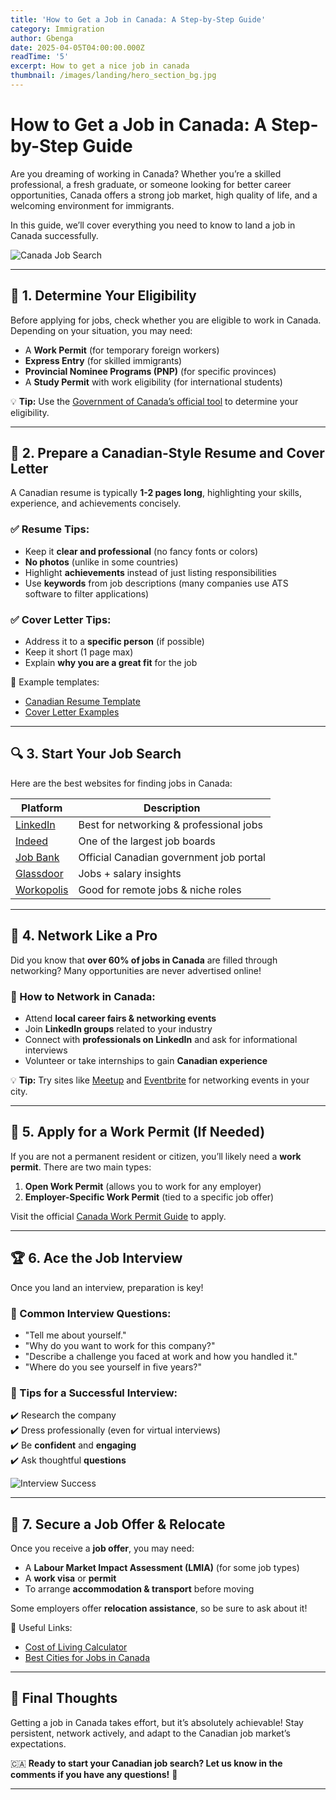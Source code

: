 ```yaml
---
title: 'How to Get a Job in Canada: A Step-by-Step Guide'
category: Immigration
author: Gbenga
date: 2025-04-05T04:00:00.000Z
readTime: '5'
excerpt: How to get a nice job in canada
thumbnail: /images/landing/hero_section_bg.jpg
---
```


# How to Get a Job in Canada: A Step-by-Step Guide

Are you dreaming of working in Canada? Whether you’re a skilled professional, a fresh graduate, or someone looking for better career opportunities, Canada offers a strong job market, high quality of life, and a welcoming environment for immigrants.

In this guide, we’ll cover everything you need to know to land a job in Canada successfully.

![Canada Job Search](https://images.unsplash.com/photo-1593642532400-2682810df593)

***

## 🎯 1. Determine Your Eligibility

Before applying for jobs, check whether you are eligible to work in Canada. Depending on your situation, you may need:

* A **Work Permit** (for temporary foreign workers)
* **Express Entry** (for skilled immigrants)
* **Provincial Nominee Programs (PNP)** (for specific provinces)
* A **Study Permit** with work eligibility (for international students)

💡 **Tip:** Use the [Government of Canada’s official tool](https://www.canada.ca/en/immigration-refugees-citizenship/services/work-canada.html) to determine your eligibility.

***

## 📄 2. Prepare a Canadian-Style Resume and Cover Letter

A Canadian resume is typically **1-2 pages long**, highlighting your skills, experience, and achievements concisely.

### ✅ Resume Tips:

* Keep it **clear and professional** (no fancy fonts or colors)
* **No photos** (unlike in some countries)
* Highlight **achievements** instead of just listing responsibilities
* Use **keywords** from job descriptions (many companies use ATS software to filter applications)

### ✅ Cover Letter Tips:

* Address it to a **specific person** (if possible)
* Keep it short (1 page max)
* Explain **why you are a great fit** for the job

📌 Example templates:

* [Canadian Resume Template](https://www.canva.com/resumes/templates/)
* [Cover Letter Examples](https://www.indeed.com/career-advice/cover-letter-samples)

***

## 🔍 3. Start Your Job Search

Here are the best websites for finding jobs in Canada:

| Platform                                   | Description                             |
| ------------------------------------------ | --------------------------------------- |
| [LinkedIn](https://www.linkedin.com)       | Best for networking & professional jobs |
| [Indeed](https://www.indeed.ca)            | One of the largest job boards           |
| [Job Bank](https://www.jobbank.gc.ca/home) | Official Canadian government job portal |
| [Glassdoor](https://www.glassdoor.ca)      | Jobs + salary insights                  |
| [Workopolis](https://www.workopolis.com)   | Good for remote jobs & niche roles      |

***

## 🤝 4. Network Like a Pro

Did you know that **over 60% of jobs in Canada** are filled through networking? Many opportunities are never advertised online!

### 🔗 How to Network in Canada:

* Attend **local career fairs & networking events**
* Join **LinkedIn groups** related to your industry
* Connect with **professionals on LinkedIn** and ask for informational interviews
* Volunteer or take internships to gain **Canadian experience**

💡 **Tip:** Try sites like [Meetup](https://www.meetup.com/) and [Eventbrite](https://www.eventbrite.ca/) for networking events in your city.

***

## 📝 5. Apply for a Work Permit (If Needed)

If you are not a permanent resident or citizen, you’ll likely need a **work permit**. There are two main types:

1. **Open Work Permit** (allows you to work for any employer)
2. **Employer-Specific Work Permit** (tied to a specific job offer)

Visit the official [Canada Work Permit Guide](https://www.canada.ca/en/immigration-refugees-citizenship/services/work-canada/permit.html) to apply.

***

## 🏆 6. Ace the Job Interview

Once you land an interview, preparation is key!

### 🎤 Common Interview Questions:

* "Tell me about yourself."
* "Why do you want to work for this company?"
* "Describe a challenge you faced at work and how you handled it."
* "Where do you see yourself in five years?"

### 🎯 Tips for a Successful Interview:

✔️ Research the company\
✔️ Dress professionally (even for virtual interviews)\
✔️ Be **confident** and **engaging**\
✔️ Ask thoughtful **questions**

![Interview Success](https://images.unsplash.com/photo-1586281380349-632531db2d45)

***

## 🚀 7. Secure a Job Offer & Relocate

Once you receive a **job offer**, you may need:

* A **Labour Market Impact Assessment (LMIA)** (for some job types)
* A **work visa** or **permit**
* To arrange **accommodation & transport** before moving

Some employers offer **relocation assistance**, so be sure to ask about it!

📌 Useful Links:

* [Cost of Living Calculator](https://www.numbeo.com/cost-of-living/)
* [Best Cities for Jobs in Canada](https://www.macleans.ca/economy/jobs/the-best-places-in-canada-for-jobs-in-2023/)

***

## 🎯 Final Thoughts

Getting a job in Canada takes effort, but it’s absolutely achievable! Stay persistent, network actively, and adapt to the Canadian job market’s expectations.

🇨🇦 **Ready to start your Canadian job search? Let us know in the comments if you have any questions!** 🚀

***
